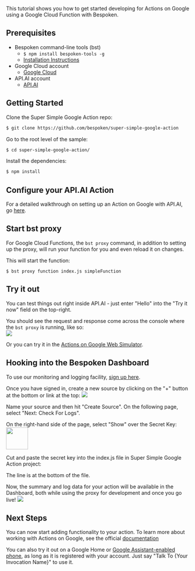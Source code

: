 
This tutorial shows you how to get started developing for Actions on Google using a Google Cloud Function with Bespoken.

## Prerequisites

* Bespoken command-line tools (bst)
    * `$ npm install bespoken-tools -g`
    * [Installation Instructions](/getting_started/)
* Google Cloud account
    * [Google Cloud](https://console.cloud.google.com/)
* API.AI account
    * [API.AI](https://api.ai/)

## Getting Started

Clone the Super Simple Google Action repo:

```bash
$ git clone https://github.com/bespoken/super-simple-google-action
```

Go to the root level of the sample:
```bash
$ cd super-simple-google-action/
```

Install the dependencies:
```bash
$ npm install
```

## Configure your API.AI Action
For a detailed walkthrough on setting up an Action on Google with API.AI, go [here](tutorial_configuring_api_ai).

## Start bst proxy

For Google Cloud Functions, the `bst proxy` command, in addition to setting up the proxy, will run your function for you and even reload it on changes.

This will start the function:

```
$ bst proxy function index.js simpleFunction
```

## Try it out
You can test things out right inside API.AI - just enter "Hello" into the "Try it now" field on the top-right.

You should see the request and response come across the console where the `bst proxy` is running, like so:  
<img src='../../assets/images/api-ai-try-it-bst.png' />

Or you can try it in the [Actions on Google Web Simulator](https://developers.google.com/actions/tools/web-simulator).

## Hooking into the Bespoken Dashboard
To use our monitoring and logging facility, [sign up here](https://bespoken.tools/dashboard).

Once you have signed in, create a new source by clicking on the "+" button at the bottom or link at the top:
<img src='../../assets/images/dashboard-source-adding.png' />

Name your source and then hit "Create Source". On the following page, select "Next: Check For Logs".

On the right-hand side of the page, select "Show" over the Secret Key:
<img src='../../assets/images/dashboard-secretkey.png' style='height: 60px !important' />

Cut and paste the secret key into the index.js file in Super Simple Google Action project:
<script src="https://gist.github.com/jkelvie/6bd2f5c7eb11fd6307fa538b0f918557.js"></script>

The line is at the bottom of the file.

Now, the summary and log data for your action will be available in the Dashboard, both while using the proxy for development and once you go live!
<img src='../../assets/images/dashboard-logs-actions.png' />

## Next Steps
You can now start adding functionality to your action. To learn more about working with Actions on Google, see the official [documentation](https://developers.google.com/actions/)

You can also try it out on a Google Home or [Google Assistant-enabled phone](https://assistant.google.com), as long as it is registered with your account.
Just say "Talk To {Your Invocation Name}" to use it.
